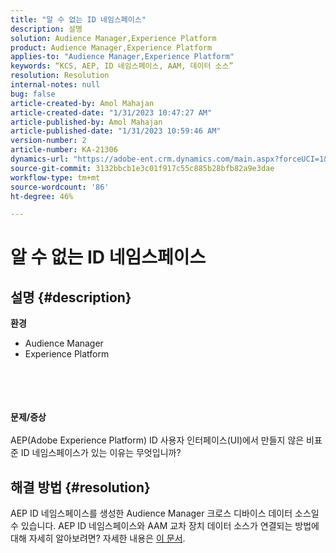 ```yaml
---
title: "알 수 없는 ID 네임스페이스"
description: 설명
solution: Audience Manager,Experience Platform
product: Audience Manager,Experience Platform
applies-to: "Audience Manager,Experience Platform"
keywords: “KCS, AEP, ID 네임스페이스, AAM, 데이터 소스”
resolution: Resolution
internal-notes: null
bug: false
article-created-by: Amol Mahajan
article-created-date: "1/31/2023 10:47:27 AM"
article-published-by: Amol Mahajan
article-published-date: "1/31/2023 10:59:46 AM"
version-number: 2
article-number: KA-21306
dynamics-url: "https://adobe-ent.crm.dynamics.com/main.aspx?forceUCI=1&pagetype=entityrecord&etn=knowledgearticle&id=2cb183a4-54a1-ed11-aad1-6045bd0067ea"
source-git-commit: 3132bbcb1e3c01f917c55c885b28bfb82a9e3dae
workflow-type: tm+mt
source-wordcount: '86'
ht-degree: 46%

---
```


# 알 수 없는 ID 네임스페이스

## 설명 {#description}

<b>환경</b>
- Audience Manager
- Experience Platform

<br><br> <br><br><b>문제/증상</b><br><br>AEP(Adobe Experience Platform) ID 사용자 인터페이스(UI)에서 만들지 않은 비표준 ID 네임스페이스가 있는 이유는 무엇입니까?<br>

## 해결 방법 {#resolution}


AEP ID 네임스페이스를 생성한 Audience Manager 크로스 디바이스 데이터 소스일 수 있습니다. AEP ID 네임스페이스와 AAM 교차 장치 데이터 소스가 연결되는 방법에 대해 자세히 알아보려면? 자세한 내용은 [이 문서](https://experienceleague.adobe.com/docs/experience-cloud-kcs/kbarticles/KA-21305.html).
